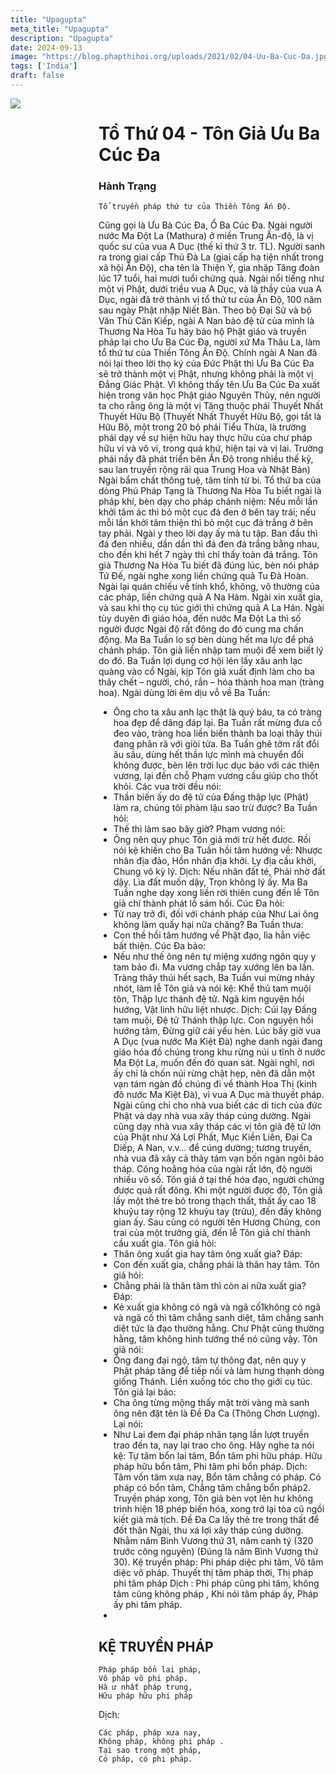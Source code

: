 ```yaml
---
title: "Upagupta"
meta_title: "Upagupta"
description: "Upagupta"
date: 2024-09-13
image: "https://blog.phapthihoi.org/uploads/2021/02/04-Uu-Ba-Cuc-Da.jpg"
tags: ['India']
draft: false
---
```


<div style="display: flex; justify-content: space-between;">

  <div style="flex: 1; padding-right: 10px;">
    <img decoding="async" src="https://blog.phapthihoi.org/uploads/2021/02/04-Uu-Ba-Cuc-Da.jpg">
  </div>
  
  <div style="flex: 3; padding-left: 10px;">
    <h1>Tổ Thứ 04 - Tôn Giả Ưu Ba Cúc Đa</h1>
    <h3>Hành Trạng</h3>

    Tổ truyền pháp thứ tư của Thiền Tông Ấn Độ.
Cũng gọi là Ưu Bà Cúc Đa, Ổ Ba Cúc Đa. Ngài người nước Ma Đột La (Mathura) ở miền Trung Ấn-độ, là vị quốc sư của vua A Dục (thế kỉ thứ 3 tr. TL).
Người sanh ra trong giai cấp Thủ Đà La (giai cấp hạ tiện nhất trong xã hội Ấn Độ), cha tên là Thiện Ý, gia nhập Tăng đoàn lúc 17 tuổi, hai mươi tuổi chứng quả. Ngài nổi tiếng như một vị Phật, dưới triều vua A Dục, và là thầy của vua A Dục, ngài đã trở thành vị tổ thứ tư của Ấn Độ, 100 năm sau ngày Phật nhập Niết Bàn. Theo bộ Đại Sử và bộ Văn Thù Căn Kiếp, ngài A Nan bảo đệ tử của mình là Thương Na Hòa Tu hãy bảo hộ Phật giáo và truyền pháp lại cho Ưu Ba Cúc Đa, người xứ Ma Thâu La, làm tổ thứ tư của Thiền Tông Ấn Độ. Chính ngài A Nan đã nói lại theo lời thọ ký của Đức Phật thì Ưu Ba Cúc Đa sẽ trở thành một vị Phật, nhưng không phải là một vị Đẳng Giác Phật. Vì không thấy tên Ưu Ba Cúc Đa xuất hiện trong văn học Phật giáo Nguyên Thủy, nên người ta cho rằng ông là một vị Tăng thuộc phái Thuyết Nhất Thuyết Hữu Bộ (Thuyết Nhất Thuyết Hữu Bộ, gọi tắt là Hữu Bộ, một trong 20 bộ phái Tiểu Thừa, là trường phái dạy về sự hiện hữu hay thực hữu của chư pháp hữu vi và vô vi, trong quá khứ, hiện tại và vị lai. Trường phái nầy đã phát triển bên Ấn Độ trong nhiều thế kỷ, sau lan truyền rộng rãi qua Trung Hoa và Nhật Bản)
Ngài bẩm chất thông tuệ, tâm tính từ bi. Tổ thứ ba của dòng Phú Pháp Tạng là Thương Na Hòa Tu biết ngài là pháp khí, bèn dạy cho pháp chánh niệm: Nếu mỗi lần khởi tâm ác thì bỏ một cục đá đen ở bên tay trái; nếu mỗi lần khởi tâm thiện thì bỏ một cục đá trắng ở bên tay phải. Ngài y theo lời dạy ấy mà tu tập. Ban đầu thì đá đen nhiều, dần dần thì đá đen đá trắng bằng nhau, cho đến khi hết 7 ngày thì chỉ thấy toàn đá trắng. Tôn giả Thương Na Hòa Tu biết đã đúng lúc, bèn nói pháp Tứ Đế, ngài nghe xong liền chứng quả Tu Đà Hoàn. Ngài lại quán chiếu về tính khổ, không, vô thường của các pháp, liền chứng quả A Na Hàm. Ngài xin xuất gia, và sau khi thọ cụ túc giới thì chứng quả A La Hán.
Ngài tùy duyên đi giáo hóa, đến nước Ma Đột La thì số người được Ngài độ rất đông do đó cung ma chấn động. Ma Ba Tuần lo sợ bèn dùng hết ma lực để phá chánh pháp. Tôn giả liền nhập tam muội để xem biết lý do đó. Ba Tuần lợi dụng cơ hội lén lấy xâu anh lạc quàng vào cổ Ngài, kịp Tôn giả xuất định làm cho ba thây chết – người, chó, rắn – hóa thành hoa man (tràng hoa).
Ngài dùng lời êm dịu vỗ về Ba Tuần:
- Ông cho ta xâu anh lạc thật là quý báu, ta có tràng hoa đẹp để dâng đáp lại.
  Ba Tuần rất mừng đưa cổ đeo vào, tràng hoa liền biến thành ba loại thây thúi đang phân rã với giòi tửa. Ba Tuần ghê tởm rất đổi âu sầu, dùng hết thần lực mình mà chuyển đổi không được, bèn lên trời lục dục báo với các thiên vương, lại đến chỗ Phạm vương cầu giúp cho thốt khỏi.
  Các vua trời đều nói:
- Thần biến ấy do đệ tử của Đấng thập lực (Phật) làm ra, chúng tôi phàm lậu sao trừ được?
  Ba Tuần hỏi:
- Thế thì làm sao bây giờ?
  Phạm vương nói:
- Ông nên quy phục Tôn giả mới trừ hết được.
  Rồi nói kệ khiến cho Ba Tuần hồi tâm hướng về:
  Nhược nhân địa đảo,
  Hồn nhân địa khởi.
  Ly địa cầu khởi,
  Chung vô kỳ lý.
  Dịch:
  Nếu nhân đất té,
  Phải nhờ đất dậy.
  Lìa đất muốn dậy,
  Trọn không lý ấy.
  Ma Ba Tuần nghe dạy xong liền rời thiên cung đến lễ Tôn giả chí thành phát lồ sám hối.
  Cúc Đa hỏi:
- Từ nay trở đi, đối với chánh pháp của Như Lai ông không làm quấy hại nữa chăng?
  Ba Tuần thưa:
- Con thề hồi tâm hướng về Phật đạo, lìa hẳn việc bất thiện.
  Cúc Đa bảo:
- Nếu như thế ông nên tự miệng xướng ngôn quy y tam bảo đi.
  Ma vương chắp tay xướng lên ba lần. Tràng thây thúi hết sạch, Ba Tuần vui mừng nhảy nhót, làm lễ Tôn giả và nói kệ:
  Khể thủ tam muội tôn,
  Thập lực thánh đệ tử.
  Ngã kim nguyện hồi hướng,
  Vật linh hữu liệt nhược.
  Dịch:
  Cúi lạy Đấng tam muội,
  Đệ tử Thánh thập lực.
  Con nguyện hồi hướng tâm,
  Đừng giữ cái yếu hèn.
  Lúc bấy giờ vua A Dục (vua nước Ma Kiệt Đà) nghe danh ngài đang giáo hóa đồ chúng trong khu rừng núi u tĩnh ở nước Ma Đột La, muốn đến đó quan sát. Ngài nghĩ, nơi ấy chỉ là chốn núi rừng chật hẹp, nên đã dẫn một vạn tám ngàn đồ chúng đi về thành Hoa Thị (kinh đô nước Ma Kiệt Đà), vì vua A Dục mà thuyết pháp. Ngài cũng chỉ cho nhà vua biết các di tích của đức Phật và dạy nhà vua xây tháp cúng dường. Ngài cũng dạy nhà vua xây tháp các vị tôn giả đệ tử lớn của Phật như Xá Lợi Phất, Mục Kiền Liên, Đại Ca Diếp, A Nan, v.v… để cúng dường; tương truyền, nhà vua đã xây cả thảy tám vạn bốn ngàn ngôi bảo tháp. Công hoằng hóa của ngài rất lớn, độ người nhiều vô số.
  Tôn giả ở tại thế hóa đạo, người chứng được quả rất đông. Khi một người được độ, Tôn giả lấy một thẻ tre bỏ trong thạch thất, thất ấy cao 18 khuỷu tay rộng 12 khuỷu tay (trửu), đến đầy không gian ấy.
  Sau cùng có người tên Hương Chúng, con trai của một trưởng giả, đến lễ Tôn giả chí thành cầu xuất gia.
  Tôn giả hỏi:
- Thân ông xuất gia hay tâm ông xuất gia?
  Đáp:
- Con đến xuất gia, chẳng phải là thân hay tâm.
  Tôn giả hỏi:
- Chẳng phải là thân tâm thì còn ai nữa xuất gia?
  Đáp:
- Kẻ xuất gia không có ngã và ngã cố1không có ngã và ngã cố thì tâm chẳng sanh diệt, tâm chẳng sanh diệt tức là đạo thường hằng. Chư Phật cũng thường hằng, tâm không hình tướng thể nó cũng vậy.
  Tôn giả nói:
- Ông đang đại ngộ, tâm tự thông đạt, nên quy y Phật pháp tăng để tiếp nối và làm hưng thạnh dòng giống Thánh.
  Liền xuống tóc cho thọ giới cụ túc. Tôn giả lại bảo:
- Cha ông từng mộng thấy mặt trời vàng mà sanh ông nên đặt tên là Đề Đa Ca (Thông Chơn Lượng).
  Lại nói:
- Như Lai đem đại pháp nhãn tạng lần lượt truyền trao đến ta, nay lại trao cho ông.
  Hãy nghe ta nói kệ:
  Tự tâm bổn lai tâm,
  Bổn tâm phi hữu pháp.
  Hữu pháp hữu bổn tâm,
  Phi tâm phi bổn pháp.
  Dịch:
  Tâm vốn tâm xưa nay,
  Bổn tâm chẳng có pháp.
  Có pháp có bổn tâm,
  Chẳng tâm chẳng bổn pháp2.
  Truyền pháp xong, Tôn giả bèn vọt lên hư không trình hiện 18 phép biến hóa, xong trở lại tòa cũ ngồi kiết già mà tịch. Đề Đa Ca lấy thẻ tre trong thất để đốt thân Ngài, thu xá lợi xây tháp cúng dường.
  Nhằm năm Bình Vương thứ 31, năm canh tý (320 trước công nguyên) (Đúng là năm Bình Vương thứ 30).
  Kệ truyền pháp:
  Phi pháp diệc phi tâm,
  Vô tâm diệc vô pháp.
  Thuyết thị tâm pháp thời,
  Thị pháp phi tâm pháp
  Dịch :
  Phi pháp cũng phi tâm,
  không tâm cũng không pháp ,
  Khi nói tâm pháp ấy,
  Pháp ấy phi tâm pháp.
- 
<h2>KỆ TRUYỀN PHÁP</h2>
    
    Pháp pháp bổn lai pháp,
    Vô pháp vô phi pháp.
    Hà ư nhất pháp trung,
    Hữu pháp hữu phi pháp

Dịch:

    Các pháp, pháp xưa nay,
    Không pháp, không phi pháp .
    Tại sao trong một pháp,
    Có pháp, có phi pháp.
  </div>

</div>
